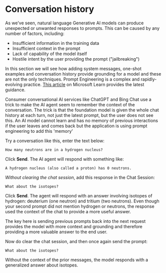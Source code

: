 # Conversation history

As we've seen, natural language Generative AI models can produce unexpected or unwanted responses to prompts. This can be caused by any number of factors, including:

- Insufficient information in the training data
- Insufficient context in the prompt
- Lack of capability of the model itself
- Hostile intent by the user providing the prompt ("jailbreaking")

In this section we will see how adding system messages, one-shot examples and conversation history provide grounding for a model and these are not the only techniques. Prompt Engineering is a complex and rapidly-evolving practice. [This article](https://learn.microsoft.com/azure/cognitive-services/openai/concepts/advanced-prompt-engineering) on Microsoft Learn provides the latest guidance.



Consumer conversational AI services like ChatGPT and Bing Chat use a trick to make the AI agent seem to remember the context of the conversation. The trick is that the foundation model is given the whole chat history at each turn, not just the latest prompt, but the user does not see this. An AI model cannot learn and has no memory of previous interactions if the user leaves and comes back but the application is using prompt engineering to add this 'memory'

Try a conversation like this, enter the text below:

```text title="Enter in the user prompt:"
How many neutrons are in a hydrogen nucleus?
```

Click **Send**. The AI agent will respond with something like:

```text title="Enter in the user prompt:"
A hydrogen nucleus (also called a proton) has 0 neutrons.
```

*Without clearing the chat session*, add this response in the Chat Session:

```text title="Enter in the user prompt:"
What about the isotopes?
```

Click **Send**. The agent will respond with an answer involving isotopes of hydrogen: deuterium (one neutron) and tritium (two neutrons). Even though your second prompt did not mention hydrogen or neutrons, the response used the context of the chat to provide a more useful answer.

The key here is sending previous prompts back into the next request provides the model with more context and grounding and therefore providing a more valuable answer to the end user.

Now do clear the chat session, and then once again send the prompt:

```text title="Enter in the user prompt:"
What about the isotopes?
```

Without the context of the prior messages, the model responds with a generalized answer about isotopes. 